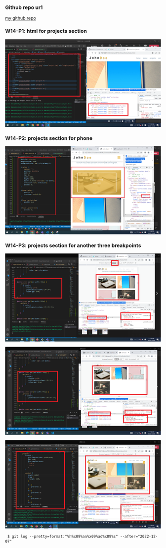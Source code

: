 ### Github repo ur1

[my github repo](https://github.com/kurch1117/sweb-1N-demo-209418069)

### W14-P1: html for projects section



![](w14-p1.png)

### W14-P2: projects section for phone



![](w14-p2.png)

### W14-P3: projects section for another three breakpoints



![](w14-p3-1.png)



![](w14-p3-2.png)



![](w14-p3-3.png)
```
 $ git log --pretty=format:"%h%x09%an%x09%ad%x09%s" --after="2022-12-07"

```